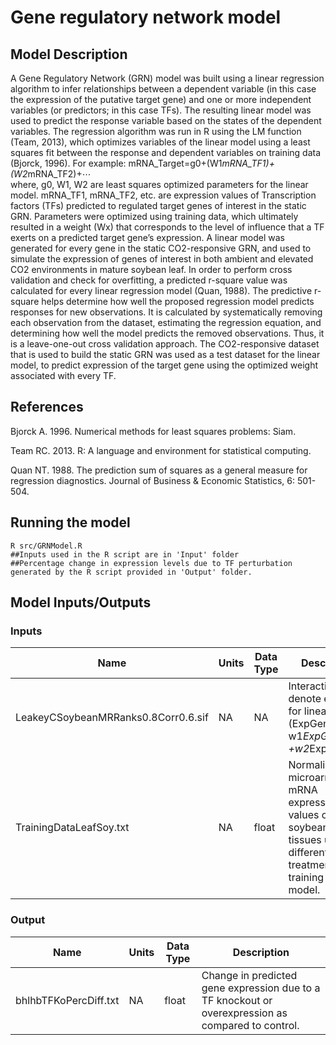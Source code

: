 # Gene regulatory network model

## Model Description

A Gene Regulatory Network (GRN) model was built using a linear regression algorithm to infer relationships between a dependent variable (in this case the expression of the putative target gene) and one or more independent variables (or predictors; in this case TFs). The resulting linear model was used to predict the response variable based on the states of the dependent variables. The regression algorithm was run in R using the LM function (Team, 2013), which optimizes variables of the linear model using a least squares fit between the response and dependent variables on training data (Bjorck, 1996). 
For example:
	mRNA_Target=g0+(W1*mRNA_TF1)+(W2*mRNA_TF2)+⋯ 	        
where, g0, W1, W2 are least squares optimized parameters for the linear model. mRNA_TF1, mRNA_TF2, etc. are expression values of Transcription factors (TFs) predicted to regulated target genes of interest in the static GRN. Parameters were optimized using training data, which ultimately resulted in a weight (Wx) that corresponds to the level of influence that a TF exerts on a predicted target gene’s expression. A linear model was generated for every gene in the static CO2-responsive GRN, and used to simulate the expression of genes of interest in both ambient and elevated CO2 environments in mature soybean leaf. 
In order to perform cross validation and check for overfitting, a predicted r-square value was calculated for every linear regression model (Quan, 1988). The predictive r-square helps determine how well the proposed regression model predicts responses for new observations. It is calculated by systematically removing each observation from the dataset, estimating the regression equation, and determining how well the model predicts the removed observations. Thus, it is a leave-one-out cross validation approach. The CO2-responsive dataset that is used to build the static GRN was used as a test dataset for the linear model, to predict expression of the target gene using the optimized weight associated with every TF. 

## References

Bjorck A. 1996. Numerical methods for least squares problems: Siam.

Team RC. 2013. R: A language and environment for statistical computing.

Quan NT. 1988. The prediction sum of squares as a general measure for regression diagnostics. Journal of Business & Economic Statistics, 6: 501-504.

## Running the model

```
R src/GRNModel.R
##Inputs used in the R script are in 'Input' folder
##Percentage change in expression levels due to TF perturbation generated by the R script provided in 'Output' folder. 
```

## Model Inputs/Outputs

### Inputs

Name | Units | Data Type | Description
---- | ----- | --------- | -----------
LeakeyCSoybeanMRRanks0.8Corr0.6.sif | NA | NA | Interactions that denote equations for linear model (ExpGene1 = w1*ExpGene2 +w2*ExpGene3...)
TrainingDataLeafSoy.txt | NA | float | Normalized microarray mRNA expression values of soybean leaf tissues under different treatments for training linear model.

### Output

Name | Units | Data Type | Description
---- | ----- | --------- | -----------
bhlhbTFKoPercDiff.txt | NA | float | Change in predicted gene expression due to a TF knockout or overexpression as compared to control.



